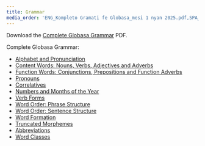 ```yaml
---
title: Grammar
media_order: 'ENG_Kompleto Gramati fe Globasa_mesi 1 nyan 2025.pdf,SPA_Kompleto Gramati fe Globasa_mesi 1 nyan 2025.pdf'
---
```


Download the [Complete Globasa Grammar](ENG_Kompleto%20Gramati%20fe%20Globasa_mesi%201%20nyan%202025.pdf) PDF.

Complete Globasa Grammar:

* [Alphabet and Pronunciation](abece-ji-lafuzu)
* [Content Words: Nouns, Verbs, Adjectives and Adverbs](inharelexi)
* [Function Words: Conjunctions, Prepositions and Function Adverbs](gramatilexi)
* [Pronouns](pornamelexi)
* [Correlatives](tabellexi)
* [Numbers and Months of the Year](numer-ji-mesi)
* [Verb Forms](falelexili-morfo)
* [Word Order: Phrase Structure](jumlemonli-estrutur)
* [Word Order: Sentence Structure](jumleli-estrutur)
* [Word Formation](lexikostrui)
* [Truncated Morphemes](ofkatado-morfomon)
* [Abbreviations](kurtogixey)
* [Word Classes](lexiklase)

<!-- <a href="{{ page.url }}:pdf" title="Send to PDF"><i class="fa fa-file-pdf-o"></i></a> -->